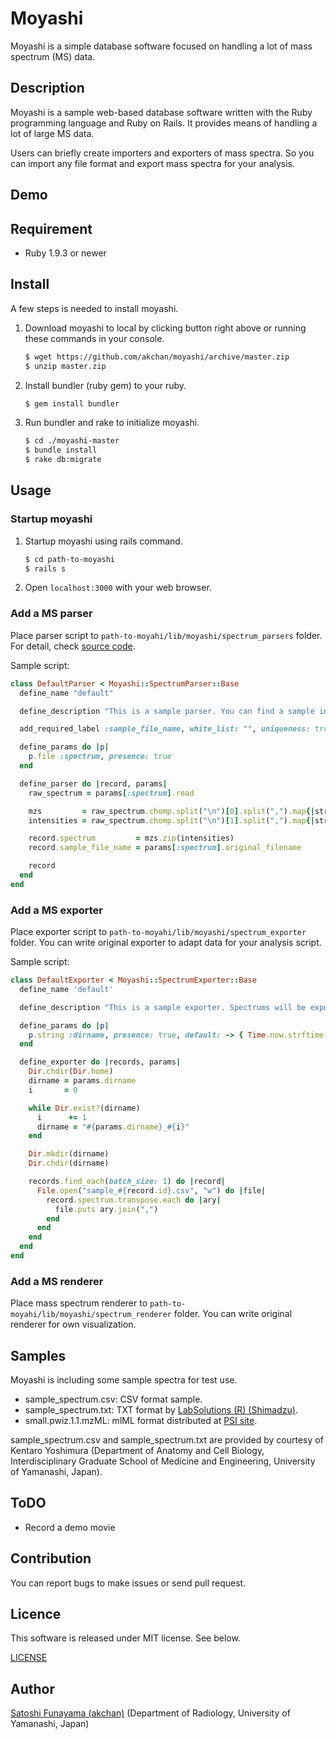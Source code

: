 Moyashi
========================================

Moyashi is a simple database software focused on handling a lot of mass spectrum (MS) data.

## Description

Moyashi is a sample web-based database software written with the Ruby programming language and Ruby on Rails. It provides means of handling a lot of large MS data.

Users can briefly create importers and exporters of mass spectra. So you can import any file format and export mass spectra for your analysis.

## Demo

## Requirement

- Ruby 1.9.3 or newer

## Install

A few steps is needed to install moyashi.

1. Download moyashi to local by clicking button right above or running these commands in your console.

	``` sh
	$ wget https://github.com/akchan/moyashi/archive/master.zip
	$ unzip master.zip
	```

2. Install bundler (ruby gem) to your ruby.

	```sh
	$ gem install bundler
	```

3. Run bundler and rake to initialize moyashi.

	```sh
	$ cd ./moyashi-master
	$ bundle install
	$ rake db:migrate
	```

## Usage

### Startup moyashi

1. Startup moyashi using rails command.

	```sh
	$ cd path-to-moyashi
	$ rails s
	```

2. Open `localhost:3000` with your web browser.

### Add a MS parser

Place parser script to `path-to-moyahi/lib/moyashi/spectrum_parsers` folder. For detail, check [source code](https://github.com/akchan/moyashi/blob/master/lib/moyashi/spectrum_parsers/default.rb).

Sample script:

```ruby
class DefaultParser < Moyashi::SpectrumParser::Base
  define_name "default"

  define_description "This is a sample parser. You can find a sample input file in path-to-moyashi/samples foulder."

  add_required_label :sample_file_name, white_list: "", uniqueness: true

  define_params do |p|
    p.file :spectrum, presence: true
  end

  define_parser do |record, params|
    raw_spectrum = params[:spectrum].read

    mzs         = raw_spectrum.chomp.split("\n")[0].split(",").map{|str| str.to_f }
    intensities = raw_spectrum.chomp.split("\n")[1].split(",").map{|str| str.to_i }

    record.spectrum         = mzs.zip(intensities)
    record.sample_file_name = params[:spectrum].original_filename

    record
  end
end
```

### Add a MS exporter

Place exporter script to `path-to-moyahi/lib/moyashi/spectrum_exporter` folder. You can write original exporter to adapt data for your analysis script.

Sample script:

```ruby
class DefaultExporter < Moyashi::SpectrumExporter::Base
  define_name 'default'

  define_description "This is a sample exporter. Spectrums will be exported in your HOME directory."

  define_params do |p|
    p.string :dirname, presence: true, default: -> { Time.now.strftime("%Y%m%d") }
  end

  define_exporter do |records, params|
    Dir.chdir(Dir.home)
    dirname = params.dirname
    i       = 0

    while Dir.exist?(dirname)
      i      += 1
      dirname = "#{params.dirname}_#{i}"
    end

    Dir.mkdir(dirname)
    Dir.chdir(dirname)

    records.find_each(batch_size: 1) do |record|
      File.open("sample_#{record.id}.csv", "w") do |file|
        record.spectrum.transpose.each do |ary|
          file.puts ary.join(",")
        end
      end
    end
  end
end
```

### Add a MS renderer

Place mass spectrum renderer to `path-to-moyahi/lib/moyashi/spectrum_renderer` folder. You can write original renderer for own visualization.

## Samples

Moyashi is including some sample spectra for test use.

- sample_spectrum.csv: CSV format sample.
- sample_spectrum.txt: TXT format by [LabSolutions (R) (Shimadzu)](http://www.shimadzu.com/an/labsolutions-cs/index.html).
- small.pwiz.1.1.mzML: mlML format distributed at [PSI site](http://www.psidev.info/mzml_1_0_0%20).

sample_spectrum.csv and sample_spectrum.txt are provided by courtesy of Kentaro Yoshimura (Department of Anatomy and Cell Biology, Interdisciplinary Graduate School of Medicine and Engineering, University of Yamanashi, Japan).

## ToDO

- Record a demo movie

## Contribution

You can report bugs to make issues or send pull request.

## Licence

This software is released under MIT license. See below.

[LICENSE](https://github.com/akchan/moyashi/blob/master/LICENSE)

## Author

[Satoshi Funayama (akchan)](https://github.com/akchan) (Department of Radiology, University of Yamanashi, Japan)